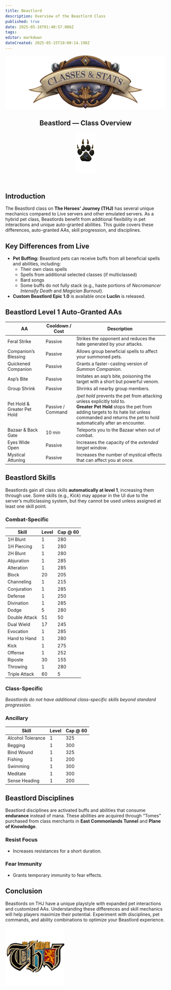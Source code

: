 ```yaml
---
title: Beastlord
description: Overview of the Beastlord Class
published: true
date: 2025-05-16T01:40:57.086Z
tags: 
editor: markdown
dateCreated: 2025-05-15T19:00:14.198Z
---
```


<article class="class-wrapper">
  <!-- ===== HERO SECTION ===== -->
  <header class="hero-card">
    <img src="/classes-and-abilities/statsandclasses.webp"
         alt="Classes & Stats Banner"
         class="hero-banner">
    <div class="title-card">
      <h1 class="hero-title"><span>Beastlord — Class Overview</span></h1>
      <img src="/beastlord.gif" alt="Beastlord Flair" class="class-gif">
    </div>
  </header>
  <!-- ===== INTRO ===== -->
  <section class="intro">
    <h2>Introduction</h2>
    <p>The Beastlord class on <strong>The Heroes' Journey (THJ)</strong> has several unique mechanics compared to Live servers and other emulated servers. As a hybrid pet class, Beastlords benefit from additional flexibility in pet interactions and unique auto-granted abilities. This guide covers these differences, auto-granted AAs, skill progression, and disciplines.</p>
  </section>
  <!-- ===== KEY DIFFERENCES ===== -->
  <section class="differences">
    <h2>Key Differences from Live</h2>
    <ul>
      <li><strong>Pet Buffing:</strong> Beastlord pets can receive buffs from all beneficial spells and abilities, including:
        <ul>
          <li>Their own class spells</li>
          <li>Spells from additional selected classes (if multiclassed)</li>
          <li>Bard songs</li>
          <li>Some buffs do not fully stack (e.g., haste portions of <em>Necromancer Intensify Death</em> and <em>Magician Burnout</em>).</li>
        </ul>
      </li>
      <li><strong>Custom Beastlord Epic 1.0</strong> is available once <strong>Luclin</strong> is released.</li>
    </ul>
  </section>
  <!-- ===== AUTO-GRANTED AAs ===== -->
  <section class="abilities">
    <h2>Beastlord Level 1 Auto-Granted AAs</h2>
    <table class="aa-table">
      <thead><tr><th>AA</th><th>Cooldown / Cost</th><th>Description</th></tr></thead>
      <tbody>
        <tr>
          <td>Feral Strike</td>
          <td>Passive</td>
          <td>Strikes the opponent and reduces the hate generated by your attacks.</td>
        </tr>
        <tr>
          <td>Companion’s Blessing</td>
          <td>Passive</td>
          <td>Allows group beneficial spells to affect your summoned pets.</td>
        </tr>
        <tr>
          <td>Quickened Companion</td>
          <td>Passive</td>
          <td>Grants a faster-casting version of <em>Summon Companion</em>.</td>
        </tr>
        <tr>
          <td>Asp’s Bite</td>
          <td>Passive</td>
          <td>Imitates an asp’s bite, poisoning the target with a short but powerful venom.</td>
        </tr>
        <tr>
          <td>Group Shrink</td>
          <td>Passive</td>
          <td>Shrinks all nearby group members.</td>
        </tr>
        <tr>
          <td>Pet Hold &amp; Greater Pet Hold</td>
          <td>Passive / Command</td>
          <td>
            <em>/pet hold</em> prevents the pet from attacking unless explicitly told to.<br>
            <strong>Greater Pet Hold</strong> stops the pet from adding targets to its hate list unless commanded and returns the pet to hold automatically after an encounter.
          </td>
        </tr>
        <tr>
          <td>Bazaar &amp; Back Gate</td>
          <td>10 min</td>
          <td>Teleports you to the Bazaar when out of combat.</td>
        </tr>
        <tr>
          <td>Eyes Wide Open</td>
          <td>Passive</td>
          <td>Increases the capacity of the <em>extended target window</em>.</td>
        </tr>
        <tr>
          <td>Mystical Attuning</td>
          <td>Passive</td>
          <td>Increases the number of mystical effects that can affect you at once.</td>
        </tr>
      </tbody>
    </table>
  </section>
  <!-- ===== SKILLS ===== -->
  <section class="skills">
    <h2>Beastlord Skills</h2>
    <p>Beastlords gain all class skills <strong>automatically at level 1</strong>, increasing them through use. Some skills (e.g., <em>Kick</em>) may appear in the UI due to the server’s multiclassing system, but they cannot be used unless assigned at least one skill point.</p>
    <!-- Combat Skills -->
    <h3>Combat-Specific</h3>
    <table class="skill-table">
      <thead><tr><th>Skill</th><th>Level</th><th>Cap @ 60</th></tr></thead>
      <tbody>
        <tr><td>1H Blunt</td><td>1</td><td>280</td></tr>
        <tr><td>1H Piercing</td><td>1</td><td>280</td></tr>
        <tr><td>2H Blunt</td><td>1</td><td>280</td></tr>
        <tr><td>Abjuration</td><td>1</td><td>285</td></tr>
        <tr><td>Alteration</td><td>1</td><td>285</td></tr>
        <tr><td>Block</td><td>20</td><td>205</td></tr>
        <tr><td>Channeling</td><td>1</td><td>215</td></tr>
        <tr><td>Conjuration</td><td>1</td><td>285</td></tr>
        <tr><td>Defense</td><td>1</td><td>250</td></tr>
        <tr><td>Divination</td><td>1</td><td>285</td></tr>
        <tr><td>Dodge</td><td>5</td><td>280</td></tr>
        <tr><td>Double Attack</td><td>51</td><td>50</td></tr>
        <tr><td>Dual Wield</td><td>17</td><td>245</td></tr>
        <tr><td>Evocation</td><td>1</td><td>285</td></tr>
        <tr><td>Hand to Hand</td><td>1</td><td>280</td></tr>
        <tr><td>Kick</td><td>1</td><td>275</td></tr>
        <tr><td>Offense</td><td>1</td><td>252</td></tr>
        <tr><td>Riposte</td><td>30</td><td>155</td></tr>
        <tr><td>Throwing</td><td>1</td><td>280</td></tr>
        <tr><td>Triple Attack</td><td>60</td><td>5</td></tr>
      </tbody>
    </table>
    <!-- Class-Specific -->
    <h3>Class-Specific</h3>
    <p><em>Beastlords do not have additional class-specific skills beyond standard progression.</em></p>
    <!-- Ancillary -->
    <h3>Ancillary</h3>
    <table class="skill-table">
      <thead><tr><th>Skill</th><th>Level</th><th>Cap @ 60</th></tr></thead>
      <tbody>
        <tr><td>Alcohol Tolerance</td><td>1</td><td>325</td></tr>
        <tr><td>Begging</td><td>1</td><td>300</td></tr>
        <tr><td>Bind Wound</td><td>1</td><td>325</td></tr>
        <tr><td>Fishing</td><td>1</td><td>200</td></tr>
        <tr><td>Swimming</td><td>1</td><td>300</td></tr>
        <tr><td>Meditate</td><td>1</td><td>300</td></tr>
        <tr><td>Sense Heading</td><td>1</td><td>200</td></tr>
      </tbody>
    </table>
  </section>
  <!-- ===== DISCIPLINES ===== -->
  <section class="disciplines">
    <h2>Beastlord Disciplines</h2>
    <p>Beastlord disciplines are activated buffs and abilities that consume <strong>endurance</strong> instead of mana. These abilities are acquired through “Tomes” purchased from class merchants in <strong>East Commonlands Tunnel</strong> and <strong>Plane of Knowledge</strong>.</p>
    <h3>Resist Focus</h3>
    <ul><li>Increases resistances for a short duration.</li></ul>
    <h3>Fear Immunity</h3>
    <ul><li>Grants temporary immunity to fear effects.</li></ul>
  </section>
  <!-- ===== CONCLUSION ===== -->
  <section class="conclusion">
    <h2>Conclusion</h2>
    <p>Beastlords on THJ have a unique playstyle with expanded pet interactions and customized AAs. Understanding these differences and skill mechanics will help players maximize their potential. Experiment with disciplines, pet commands, and ability combinations to optimize your Beastlord experience.</p>
  </section>
  <!-- ===== PAGE BREAK IMAGE ===== -->
  <img src="/pagebreak2.webp" alt="Page Break" class="page-break">
</article>
